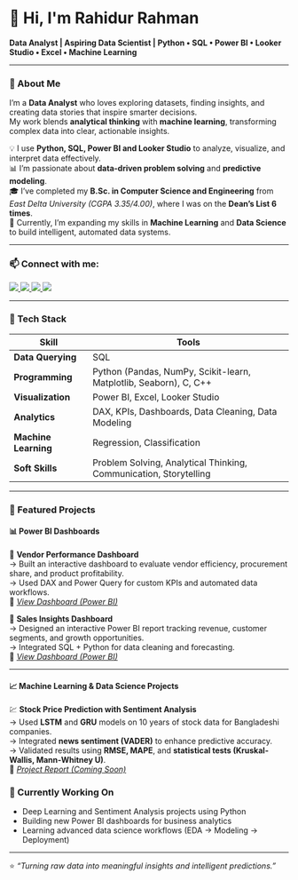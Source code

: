 <h1 align="left">👋 Hi, I'm Rahidur Rahman</h1>
<p><b>Data Analyst | Aspiring Data Scientist | Python • SQL • Power BI • Looker Studio • Excel • Machine Learning</b></p>

---

### 🧠 About Me
I’m a **Data Analyst** who loves exploring datasets, finding insights, and creating data stories that inspire smarter decisions.  
My work blends **analytical thinking** with **machine learning**, transforming complex data into clear, actionable insights.

💡 I use **Python, SQL, Power BI and Looker Studio** to analyze, visualize, and interpret data effectively.  
📊 I’m passionate about **data-driven problem solving** and **predictive modeling**.  
🎓 I’ve completed my **B.Sc. in Computer Science and Engineering** from *East Delta University (CGPA 3.35/4.00)*, where I was on the **Dean’s List 6 times**.  
🚀 Currently, I’m expanding my skills in **Machine Learning** and **Data Science** to build intelligent, automated data systems.

---

### 📫 Connect with me:

<a href="https://rahidur12.github.io" target="_blank">
  <img src="https://img.shields.io/badge/Portfolio-000?style=for-the-badge&logo=About.me&logoColor=white" />
</a>
<a href="https://www.linkedin.com/in/rahidur-rahman" target="_blank">
  <img src="https://img.shields.io/badge/LinkedIn-0A66C2?style=for-the-badge&logo=linkedin&logoColor=white" />
</a>
<a href="mailto:rahidurrahman12@gmail.com" target="_blank">
  <img src="https://img.shields.io/badge/Email-D14836?style=for-the-badge&logo=gmail&logoColor=white" />
</a>
<a href="https://github.com/rahidur12" target="_blank">
  <img src="https://img.shields.io/badge/GitHub-181717?style=for-the-badge&logo=github&logoColor=white" />
</a>

---

### 🧰 Tech Stack

| Skill | Tools |
|-------|--------|
| **Data Querying** | SQL |
| **Programming** | Python (Pandas, NumPy, Scikit-learn, Matplotlib, Seaborn), C, C++|
| **Visualization** | Power BI, Excel, Looker Studio |
| **Analytics** | DAX, KPIs, Dashboards, Data Cleaning, Data Modeling |
| **Machine Learning** | Regression, Classification |
| **Soft Skills** | Problem Solving, Analytical Thinking, Communication, Storytelling |

---

### 📂 Featured Projects

#### 📊 Power BI Dashboards
🛒 **Vendor Performance Dashboard**  
→ Built an interactive dashboard to evaluate vendor efficiency, procurement share, and product profitability.  
→ Used DAX and Power Query for custom KPIs and automated data workflows.  
🔗 *[View Dashboard (Power BI)](#)*

🏬 **Sales Insights Dashboard**  
→ Designed an interactive Power BI report tracking revenue, customer segments, and growth opportunities.  
→ Integrated SQL + Python for data cleaning and forecasting.  
🔗 *[View Dashboard (Power BI)](#)*

---

#### 📈 Machine Learning & Data Science Projects
💹 **Stock Price Prediction with Sentiment Analysis**  
→ Used **LSTM** and **GRU** models on 10 years of stock data for Bangladeshi companies.  
→ Integrated **news sentiment (VADER)** to enhance predictive accuracy.  
→ Validated results using **RMSE, MAPE**, and **statistical tests (Kruskal-Wallis, Mann-Whitney U)**.  
📄 *[Project Report (Coming Soon)](#)*


### 🌱 Currently Working On
- Deep Learning and Sentiment Analysis projects using Python  
- Building new Power BI dashboards for business analytics  
- Learning advanced data science workflows (EDA → Modeling → Deployment)

---

⭐ *“Turning raw data into meaningful insights and intelligent predictions.”*
